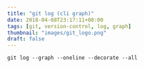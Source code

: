 ```yaml
---
title: "git log (cli graph)"
date: 2018-04-08T23:17:11+08:00
tags: [git, version-control, log, graph]
thumbnail: "images/git_logo.png"
draft: false
---
```


```
git log --graph --oneline --decorate --all
```
